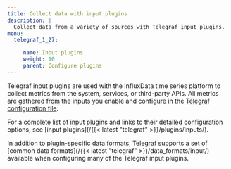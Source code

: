 ```yaml
---
title: Collect data with input plugins
description: |
  Collect data from a variety of sources with Telegraf input plugins.
menu:
  telegraf_1_27:

     name: Input plugins
     weight: 10
     parent: Configure plugins
---
```


Telegraf input plugins are used with the InfluxData time series platform to collect metrics from the system, services, or third-party APIs. All metrics are gathered from the inputs you enable and configure in the [Telegraf configuration file](/telegraf/v1.26/configuration/).

For a complete list of input plugins and links to their detailed configuration options, see [input plugins](/{{< latest "telegraf" >}}/plugins/inputs/).

In addition to plugin-specific data formats, Telegraf supports a set of [common data formats](/{{< latest "telegraf" >}}/data_formats/input/) available when configuring many of the Telegraf input plugins.

